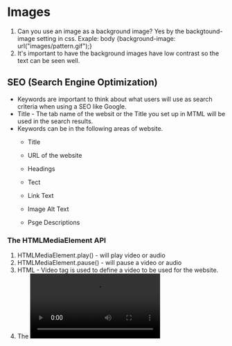 # Images
1. Can you use an image as a background image? Yes by the backgtound-image setting in css. Exaple: body {background-image: url("images/pattern.gif");}
1. It's important to have the background images have low contrast so the text can be seen well.

## SEO (Search Engine Optimization)
- Keywords are important to think about what users will use as search criteria when using a SEO like Google.
- Title - The tab name of the websit or the Title you set up in MTML will be used in the search results.
- Keywords can be in the following areas of website.
  - Title
  - URL of the website
  - Headings
  - Tect
  - Link 
  Text
  - Image Alt Text
  
  - Psge Descriptions
    
### The HTMLMediaElement API
  1. HTMLMediaElement.play() - will play video or audio
  1. HTMLMediaElement.pause() - will pause a video or audio
  1. HTML - Video tag is used to define a video to be used for the website.
  1. The <video> element contains two <source> elements so that different formats can be loaded depending on the browser viewing the site.
